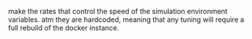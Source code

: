 make the rates that control the speed of the simulation environment variables.
atm they are hardcoded, meaning that any tuning will require a full rebuild of
the docker instance.

